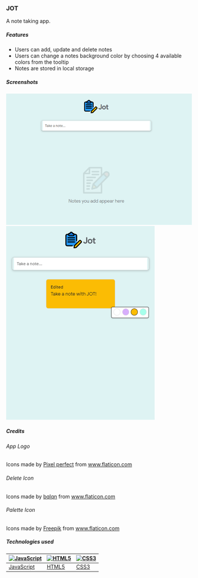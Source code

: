 ### JOT

A note taking app. 

##### Features
- Users can add, update and delete notes
- Users can change a notes background color by choosing 4 available colors from the tooltip
- Notes are stored in local storage

##### Screenshots

 <img src="./assets/jot-desktop.png" title="Desktop" alt='Desktop screenshot'>

 <img src="./assets/jot-with-note.png"  title="Jot with a note" alt='App screenshot'>
  
##### Credits

###### App Logo
<div>Icons made by <a href="https://icon54.com/" title="Pixel perfect">Pixel perfect</a> from <a href="https://www.flaticon.com/" title="Flaticon">www.flaticon.com</a></div>

###### Delete Icon
<div>Icons made by <a href="https://www.flaticon.com/authors/bqlqn" title="bqlqn">bqlqn</a> from <a href="https://www.flaticon.com/" title="Flaticon">www.flaticon.com</a></div>

###### Palette Icon
<div>Icons made by <a href="https://www.flaticon.com/authors/freepik" title="Freepik">Freepik</a> from <a href="https://www.flaticon.com/" title="Flaticon">www.flaticon.com</a></div>

##### Technologies used

|<a href="https://developer.mozilla.org/en-US/docs/Web/JavaScript"><img alt="JavaScript" src="https://seeklogo.net/wp-content/uploads/2015/07/javascript-logo-vector-download.jpg" width=100></a>|<a href="https://developer.mozilla.org/en-US/docs/Web/Guide/HTML/HTML5"><img alt="HTML5" src="https://cdn4.iconfinder.com/data/icons/flat-brand-logo-2/512/html5-512.png" width=100></a>|<a href="https://www.postgresql.org/download/"><img alt="CSS3" src="https://www.iconninja.com/files/752/618/436/css-internet-technology-website-web-style-css3-icon.svg" width=100></a>|
|---|---|---|
|[JavaScript](https://developer.mozilla.org/en-US/docs/Web/JavaScript)|[HTML5](https://developer.mozilla.org/en-US/docs/Web/Guide/HTML/HTML5)|[CSS3](https://developer.mozilla.org/en-US/docs/Archive/CSS3)|
